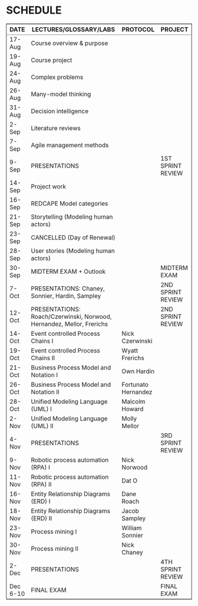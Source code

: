 

# SCHEDULE

<table border="2" cellspacing="0" cellpadding="6" rules="groups" frame="hsides">


<colgroup>
<col  class="org-left" />

<col  class="org-left" />

<col  class="org-left" />

<col  class="org-left" />
</colgroup>
<thead>
<tr>
<th scope="col" class="org-left">DATE</th>
<th scope="col" class="org-left">LECTURES/GLOSSARY/LABS</th>
<th scope="col" class="org-left">PROTOCOL</th>
<th scope="col" class="org-left">PROJECT</th>
</tr>
</thead>

<tbody>
<tr>
<td class="org-left">17-Aug</td>
<td class="org-left">Course overview &amp; purpose</td>
<td class="org-left">&#xa0;</td>
<td class="org-left">&#xa0;</td>
</tr>


<tr>
<td class="org-left">19-Aug</td>
<td class="org-left">Course project</td>
<td class="org-left">&#xa0;</td>
<td class="org-left">&#xa0;</td>
</tr>


<tr>
<td class="org-left">24-Aug</td>
<td class="org-left">Complex problems</td>
<td class="org-left">&#xa0;</td>
<td class="org-left">&#xa0;</td>
</tr>


<tr>
<td class="org-left">26-Aug</td>
<td class="org-left">Many-model thinking</td>
<td class="org-left">&#xa0;</td>
<td class="org-left">&#xa0;</td>
</tr>


<tr>
<td class="org-left">31-Aug</td>
<td class="org-left">Decision intelligence</td>
<td class="org-left">&#xa0;</td>
<td class="org-left">&#xa0;</td>
</tr>


<tr>
<td class="org-left">2-Sep</td>
<td class="org-left">Literature reviews</td>
<td class="org-left">&#xa0;</td>
<td class="org-left">&#xa0;</td>
</tr>


<tr>
<td class="org-left">7-Sep</td>
<td class="org-left">Agile management methods</td>
<td class="org-left">&#xa0;</td>
<td class="org-left">&#xa0;</td>
</tr>


<tr>
<td class="org-left">9-Sep</td>
<td class="org-left">PRESENTATIONS</td>
<td class="org-left">&#xa0;</td>
<td class="org-left">1ST SPRINT REVIEW</td>
</tr>


<tr>
<td class="org-left">14-Sep</td>
<td class="org-left">Project work</td>
<td class="org-left">&#xa0;</td>
<td class="org-left">&#xa0;</td>
</tr>


<tr>
<td class="org-left">16-Sep</td>
<td class="org-left">REDCAPE Model categories</td>
<td class="org-left">&#xa0;</td>
<td class="org-left">&#xa0;</td>
</tr>


<tr>
<td class="org-left">21-Sep</td>
<td class="org-left">Storytelling (Modeling human actors)</td>
<td class="org-left">&#xa0;</td>
<td class="org-left">&#xa0;</td>
</tr>


<tr>
<td class="org-left">23-Sep</td>
<td class="org-left">CANCELLED (Day of Renewal)</td>
<td class="org-left">&#xa0;</td>
<td class="org-left">&#xa0;</td>
</tr>


<tr>
<td class="org-left">28-Sep</td>
<td class="org-left">User stories (Modeling human actors)</td>
<td class="org-left">&#xa0;</td>
<td class="org-left">&#xa0;</td>
</tr>


<tr>
<td class="org-left">30-Sep</td>
<td class="org-left">MIDTERM EXAM + Outlook</td>
<td class="org-left">&#xa0;</td>
<td class="org-left">MIDTERM EXAM</td>
</tr>


<tr>
<td class="org-left">7-Oct</td>
<td class="org-left">PRESENTATIONS: Chaney, Sonnier, Hardin, Sampley</td>
<td class="org-left">&#xa0;</td>
<td class="org-left">2ND SPRINT REVIEW</td>
</tr>


<tr>
<td class="org-left">12-Oct</td>
<td class="org-left">PRESENTATIONS: Roach/Czerwinski, Norwood, Hernandez, Mellor, Frerichs</td>
<td class="org-left">&#xa0;</td>
<td class="org-left">2ND SPRINT REVIEW</td>
</tr>


<tr>
<td class="org-left">14-Oct</td>
<td class="org-left">Event controlled Process Chains I</td>
<td class="org-left">Nick Czerwinski</td>
<td class="org-left">&#xa0;</td>
</tr>


<tr>
<td class="org-left">19-Oct</td>
<td class="org-left">Event controlled Process Chains II</td>
<td class="org-left">Wyatt Frerichs</td>
<td class="org-left">&#xa0;</td>
</tr>


<tr>
<td class="org-left">21-Oct</td>
<td class="org-left">Business Process Model and Notation I</td>
<td class="org-left">Own Hardin</td>
<td class="org-left">&#xa0;</td>
</tr>


<tr>
<td class="org-left">26-Oct</td>
<td class="org-left">Business Process Model and Notation II</td>
<td class="org-left">Fortunato Hernandez</td>
<td class="org-left">&#xa0;</td>
</tr>


<tr>
<td class="org-left">28-Oct</td>
<td class="org-left">Unified Modeling Language (UML) I</td>
<td class="org-left">Malcolm Howard</td>
<td class="org-left">&#xa0;</td>
</tr>


<tr>
<td class="org-left">2-Nov</td>
<td class="org-left">Unified Modeling Language (UML) II</td>
<td class="org-left">Molly Mellor</td>
<td class="org-left">&#xa0;</td>
</tr>


<tr>
<td class="org-left">4-Nov</td>
<td class="org-left">PRESENTATIONS</td>
<td class="org-left">&#xa0;</td>
<td class="org-left">3RD SPRINT REVIEW</td>
</tr>


<tr>
<td class="org-left">9-Nov</td>
<td class="org-left">Robotic process automation (RPA) I</td>
<td class="org-left">Nick Norwood</td>
<td class="org-left">&#xa0;</td>
</tr>


<tr>
<td class="org-left">11-Nov</td>
<td class="org-left">Robotic process automation (RPA) II</td>
<td class="org-left">Dat O</td>
<td class="org-left">&#xa0;</td>
</tr>


<tr>
<td class="org-left">16-Nov</td>
<td class="org-left">Entity Relationship Diagrams (ERD) I</td>
<td class="org-left">Dane Roach</td>
<td class="org-left">&#xa0;</td>
</tr>


<tr>
<td class="org-left">18-Nov</td>
<td class="org-left">Entity Relationship Diagrams (ERD) II</td>
<td class="org-left">Jacob Sampley</td>
<td class="org-left">&#xa0;</td>
</tr>


<tr>
<td class="org-left">23-Nov</td>
<td class="org-left">Process mining I</td>
<td class="org-left">William Sonnier</td>
<td class="org-left">&#xa0;</td>
</tr>


<tr>
<td class="org-left">30-Nov</td>
<td class="org-left">Process mining II</td>
<td class="org-left">Nick Chaney</td>
<td class="org-left">&#xa0;</td>
</tr>


<tr>
<td class="org-left">2-Dec</td>
<td class="org-left">PRESENTATIONS</td>
<td class="org-left">&#xa0;</td>
<td class="org-left">4TH SPRINT REVIEW</td>
</tr>


<tr>
<td class="org-left">Dec 6-10</td>
<td class="org-left">FINAL EXAM</td>
<td class="org-left">&#xa0;</td>
<td class="org-left">FINAL EXAM</td>
</tr>
</tbody>
</table>


